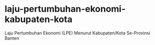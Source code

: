 # laju-pertumbuhan-ekonomi-kabupaten-kota
Laju Pertumbuhan Ekonomi (LPE) Menurut Kabupaten/Kota Se-Provinsi Banten
